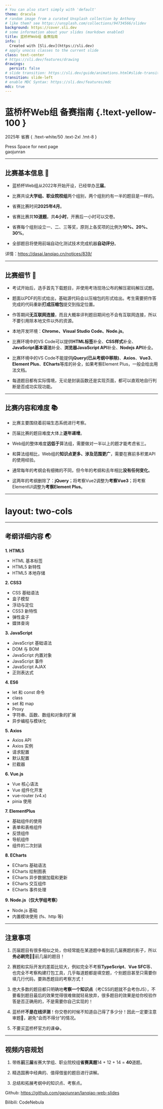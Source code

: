 ```yaml
---
# You can also start simply with 'default'
theme: dracula
# random image from a curated Unsplash collection by Anthony
# like them? see https://unsplash.com/collections/94734566/slidev
background: https://cover.sli.dev
# some information about your slides (markdown enabled)
title: 蓝桥杯Web组 备赛指南
info: |
  Created with [Sli.dev](https://sli.dev)
# apply unocss classes to the current slide
class: text-center
# https://sli.dev/features/drawing
drawings:
  persist: false
# slide transition: https://sli.dev/guide/animations.html#slide-transitions
transition: slide-left
# enable MDC Syntax: https://sli.dev/features/mdc
mdc: true
---
```


# 蓝桥杯Web组 备赛指南 {.!text-yellow-100 }

2025年 省赛 { .!text-white/50 .text-2xl .!mt-8 }

<div @click="$slidev.nav.next" class="mt-12 py-1" hover:bg="white op-10">
  Press Space for next page <carbon:arrow-right />
</div>

<div class="abs-br m-6 text-xl">
  <div class="flex items-center space-x-2">
  <a href="https://github.com/gaojunran/lanqiao-web-slides" target="_blank" class="slidev-icon-btn">
    <carbon:logo-github />
  </a>
  <div class="text-white/75 hover:text-white transition">gaojunran</div>
  </div>
</div>

---

## 比赛基本信息 📢

<v-clicks>

- 蓝桥杯Web组从2022年开始开设，已经举办**三届**。

- 比赛共设**大学组、职业院校组**两个组别，两个组别约有一半的题目是一样的。

- 省赛比赛时间**2025年4月**。

- 省赛比赛共**10道题**，共**4小时**，开赛后一小时可以交卷。

- 省赛每个组别设立一、二、三等奖，原则上各奖项的比例为**10%、20%、30%**。

- 全部题目将使用前端自动化测试技术完成机器**自动评分**。

</v-clicks>

<v-click>

详情：https://dasai.lanqiao.cn/notices/839/

</v-click>


---

## 比赛细节 👀

<v-clicks>

- 考试开始后，选手首先下载题目，并使用考场现场公布的解压密码解压试题。

- 题面以PDF的形式给出，基础源代码会以压缩包的形式给出。考生需要把作答完成的代码重新**打成压缩包**提交到指定位置。

- 作答期间**无互联网连接**，而且大概率评判题目期间也不会有互联网连接，所以不要引用除本地文件以外的资源。

- 本地开发环境：**Chrome、Visual Studio Code、Node.js**。

- 比赛环境中的VS Code可以提供**HTML标签**补全、**CSS样式**补全、**JavaScript基本语法**补全、**浏览器JavaScript API**补全、**Nodejs API**补全。

- 比赛环境中的VS Code不能提供**jQuery(已从考纲中移除)**、**Axios**、**Vue3**、**Element Plus**、**ECharts**等库的补全，如果考察Element Plus，一般会给出用法文档。

- 每道题目都有实际情境，无论是封装函数还是实现页面，都可以直观地自行判断是否成功实现功能。

</v-clicks>

---

## 比赛内容和难度 📚

<v-clicks>

- 比赛主要围绕着前端生态系统进行考察。

- 历届比赛的题目难度大体上**逐年递增**。

- Web组的整体难度**远低于**算法组，需要做对一半以上的题才能考虑省三。

- 和算法组相比，Web组的**知识点更多、涉及范围更广**，需要在赛前多积累API的使用经验。

- 通常每年的考纲会有细微的不同，但今年的考纲和去年相比**没有任何变化**。

- 这两年的考纲删除了：**jQuery**；将考察Vue2调整为**考察Vue3**；将考察ElementUI调整为**考察Element Plus**。

</v-clicks>

---
# layout: two-cols
---

## 考纲详细内容 🌏

<div class="overflow-y-scroll max-h-7/8 mt-6">

**1. HTML5**
- HTML 基本标签
- HTML5 新特性
- HTML5 本地存储

**2. CSS3**
- CSS 基础语法
- 盒子模型
- 浮动与定位
- CSS3 新特性
- 弹性盒子
- 媒体查询

**3. JavaScript**
- JavaScript 基础语法
- DOM 与 BOM
- JavaScript 内置对象
- JavaScript 事件
- JavaScript AJAX
- 正则表达式

**4. ES6**
- let 和 const 命令
- class
- set 和 map
- Proxy
- 字符串、函数、数组和对象的扩展
- 异步编程与模块化

**5. Axios**
- Axios API
- Axios 实例
- 请求配置
- 默认配置
- 拦截器

**6. Vue.js** 
- Vue 核心语法
- Vue 组件化开发
- vue-router (v4.x)
- pinia 使用

**7. ElementPlus**
- 基础组件的使用
- 表单和表格组件
- 反馈组件
- 导航组件
- 组件的二次封装

**8. ECharts**
- ECharts 基础语法
- ECharts 绘制图表
- ECharts 异步数据加载和更新
- ECharts 交互组件
- ECharts 事件处理

**9. Node.js（仅大学组考察）**
- Node.js 基础
- 内置模块使用 (fs、http 等)

</div>

---

## 注意事项

<v-clicks>

1. 历届题目有很多相似之处，你经常能在某道题中看到前几届赛题的影子，所以**务必刷完**✍🏻前几届的题目！

2. 赛题和实际开发的差距比较大，例如完全不考察**TypeScript**、**Vue SFC**等、也完全不考察构建打包工具，几乎每道题都是填空题，个别题目甚至只需要你填几行代码，要熟悉题目的考察方式！

3. 绝大多数的题目都只明确地**考察一个知识点**（考CSS的题就不会考你JS），不要看到题目最后的效果觉得很难做就轻易放弃，很多题目的效果是给你校验作答是否正确用的，不是需要你自己实现的！

4. 蓝桥杯**不是在线评测**！你交卷的时候不知道自己得了多少分！因此一定要注意审题👀，避免“会而不得分”的情况。

5. 不要买蓝桥杯官方的课😂。

</v-clicks>

---

## 视频内容规划

<v-clicks>

1. 带练**前三届**省赛大学组、职业院校组**省赛真题**14 + 12 + 14 = **40**道题。

2. 精选国赛中经典的、值得借鉴的题目进行讲解。

3. 总结和拓展考纲中的知识点、考察点。

</v-clicks>



<v-clicks>

<div class="my-12 border-t border-gray-300"></div>

Github: https://github.com/gaojunran/lanqiao-web-slides

Bilibili: CodeNebula

</v-clicks>